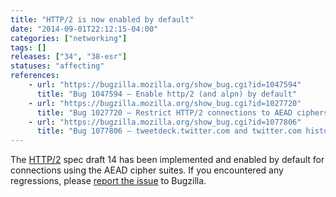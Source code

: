 ```yaml
---
title: "HTTP/2 is now enabled by default"
date: "2014-09-01T22:12:15-04:00"
categories: ["networking"]
tags: []
releases: ["34", "38-esr"]
statuses: "affecting"
references:
    - url: "https://bugzilla.mozilla.org/show_bug.cgi?id=1047594"
      title: "Bug 1047594 – Enable http/2 (and alpn) by default"
    - url: "https://bugzilla.mozilla.org/show_bug.cgi?id=1027720"
      title: "Bug 1027720 – Restrict HTTP/2 connections to AEAD ciphers only"
    - url: "https://bugzilla.mozilla.org/show_bug.cgi?id=1077806"
      title: "Bug 1077806 – tweetdeck.twitter.com and twitter.com history doesn\'t load in Nightly 35.0a1 and Aurora 34.0a2 when http2 enabled"
---
```

The [HTTP/2](https://http2.github.io/) spec draft 14 has been implemented and enabled by default for connections using the AEAD cipher suites. If you encountered any regressions, please [report the issue](https://bugzilla.mozilla.org/enter_bug.cgi?product=Core&component=Networking%3A%20HTTP) to Bugzilla.
